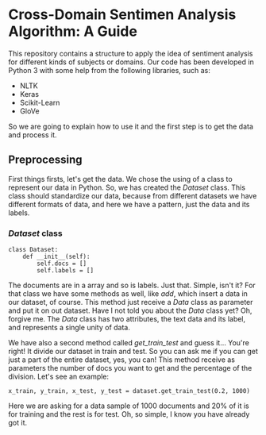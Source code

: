 # Cross-Domain Sentimen Analysis Algorithm: A Guide

This repository contains a structure to apply the idea of sentiment analysis for different kinds of subjects or domains. Our code has been developed in Python 3 with some help from the following libraries, such as:
 
 * NLTK
 * Keras
 * Scikit-Learn
 * GloVe
 
 So we are going to explain how to use it and the first step is to get the data and process it.
 
 ## Preprocessing
 
First things firsts, let's get the data. We chose the using of a class to represent our data in Python. So, we has created the *Dataset* class. This class should standardize our data, because from different datasets we have different formats of data, and here we have a pattern, just the data and its labels.

### *Dataset* class

```
class Dataset:
    def __init__(self):
        self.docs = []
        self.labels = []
```

The documents are in a array and so is labels. Just that. Simple, isn't it? For that class we have some methods as well, like *add*, which insert a data in our dataset, of course. This method just receive a *Data* class as parameter and put it on out dataset. Have I not told you about the *Data* class yet? Oh, forgive me. The *Data* class has two attributes, the text data and its label, and represents a single unity of data.

We have also a second method called *get_train_test* and guess it... You're right! It divide our dataset in train and test. So you can ask me if you can get just a part of the entire dataset, yes, you can! This method receive as parameters the number of docs you want to get and the percentage of the division. Let's see an example:

```
x_train, y_train, x_test, y_test = dataset.get_train_test(0.2, 1000)
```

Here we are asking for a data sample of 1000 documents and 20% of it is for training and the rest is for test. Oh, so simple, I know you have already got it.
 
